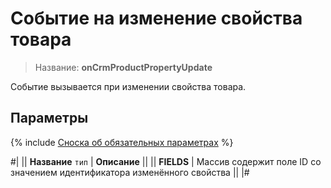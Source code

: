 # Событие на изменение свойства товара

> Название: **onCrmProductPropertyUpdate**

Событие вызывается при изменении свойства товара.

## Параметры

{% include [Сноска об обязательных параметрах](../../../../../_includes/required.md) %}

#|
|| **Название**
`тип` | **Описание** ||
|| **FIELDS** | Массив содержит поле ID со значением идентификатора изменённого свойства ||
|#
